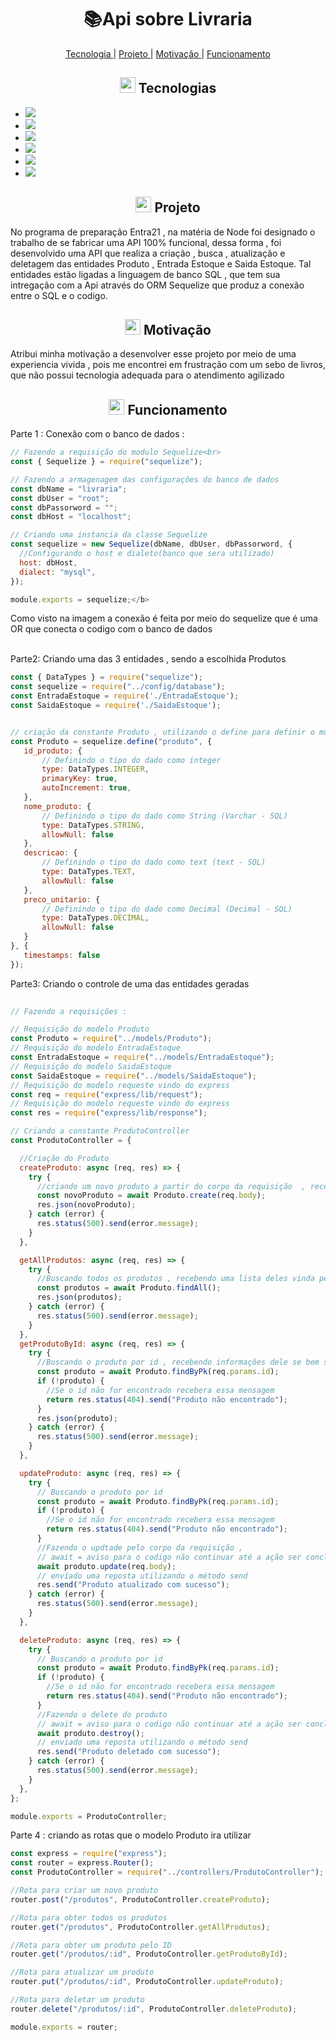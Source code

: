 <h1 align="center">   📚Api sobre Livraria</h1>

<p align="center">
 <a href="#-Sobre"> Tecnologia </a>   |    <a href="#-Projeto"> Projeto </a>   |   <a href="#-Motivação"> Motivação </a>   |   <a href="#-Funcionamento"> Funcionamento </a> 
</p>
  
 <h2 align="center"> <img src="https://cdn-icons-png.flaticon.com/512/3064/3064889.png" width="25" padding="0"> Tecnologias</h2>
<ul>
 <li><img src="https://img.shields.io/badge/JavaScript-323330?style=for-the-badge&logo=javascript&logoColor=F7DF1E" > </li>
  <li><img src="https://img.shields.io/badge/MySQL-005C84?style=for-the-badge&logo=mysql&logoColor=white" > </li>
   <li><img src="https://img.shields.io/badge/Node%20js-339933?style=for-the-badge&logo=nodedotjs&logoColor=white" > </li>
  <li><img src="https://img.shields.io/badge/npm-CB3837?style=for-the-badge&logo=npm&logoColor=white" > </li>
   <li><img src="https://img.shields.io/badge/Xampp-F37623?style=for-the-badge&logo=xampp&logoColor=white" > </li>
 <li><img src="https://img.shields.io/badge/Sequelize-52B0E7?style=for-the-badge&logo=Sequelize&logoColor=white" > </li>
</ul>


<h2 align="center"> <img src="https://cdn-icons-png.flaticon.com/512/1317/1317626.png" width="25" padding="0"> Projeto</h2>
<p >No programa de preparação Entra21 , na matéria de Node foi designado
    o trabalho de se fabricar uma API 100% funcional, dessa forma , foi desenvolvido uma API que realiza a criação , 
    busca , atualização e deletagem das entidades Produto , Entrada Estoque e Saida Estoque. Tal entidades estão ligadas a linguagem de banco SQL , que tem sua intregação com a  Api através do ORM Sequelize que produz a conexão entre o SQL e o codigo. </p>


<h2 align="center"><img src="https://cdn-icons-png.flaticon.com/512/7224/7224338.png" width="25" padding="0"> Motivação</h2>
<p> Atribui minha motivação a desenvolver esse projeto por meio de uma experiencia vivida , pois me encontrei em frustração com um sebo de livros, que não possui tecnologia adequada para o atendimento agilizado   </p>

<h2 align="center"><img src="https://cdn-icons-png.flaticon.com/512/4370/4370707.png" width="25" padding="0"> Funcionamento</h2>
<p>Parte 1 : Conexão com o banco de dados :


```javascript
// Fazendo a requisição do modulo Sequelize<br>
const { Sequelize } = require("sequelize");

// Fazendo a armagenagem das configurações do banco de dados
const dbName = "livraria";
const dbUser = "root";
const dbPassorword = "";
const dbHost = "localhost";

// Criando uma instancia da classe Sequelize
const sequelize = new Sequelize(dbName, dbUser, dbPassorword, {
  //Configurando o host e dialeto(banco que sera utilizado)
  host: dbHost,
  dialect: "mysql",
});

module.exports = sequelize;</b>
```

 Como visto na imagem a conexão é feita por meio do sequelize que é uma OR que conecta o codigo com o banco de dados <br><br>

 Parte2: Criando uma das 3 entidades , sendo a escolhida Produtos

 ```javascript
const { DataTypes } = require("sequelize");
const sequelize = require("../config/database");
const EntradaEstoque = require('./EntradaEstoque');
const SaidaEstoque = require('./SaidaEstoque');


// criação da constante Produto , utilizando o define para definir o modelo e suas propriedades 
const Produto = sequelize.define("produto", {
    id_produto: {
        // Definindo o tipo do dado como integer
        type: DataTypes.INTEGER,
        primaryKey: true,
        autoIncrement: true,
    },
    nome_produto: {
        // Definindo o tipo do dado como String (Varchar - SQL)
        type: DataTypes.STRING,
        allowNull: false
    },
    descricao: {
        // Definindo o tipo do dado como text (text - SQL)
        type: DataTypes.TEXT,
        allowNull: false
    },
    preco_unitario: {
        // Definindo o tipo do dado como Decimal (Decimal - SQL)
        type: DataTypes.DECIMAL,
        allowNull: false
    }
}, {
    timestamps: false
});
```

 Parte3: Criando o controle de uma das entidades geradas 

```javascript
 
// Fazendo a requisições :

// Requisição do modelo Produto
const Produto = require("../models/Produto");
// Requisição do modelo EntradaEstoque
const EntradaEstoque = require("../models/EntradaEstoque");
// Requisição do modelo SaidaEstoque
const SaidaEstoque = require("../models/SaidaEstoque");
// Requisição do modelo requeste vindo do express 
const req = require("express/lib/request");
// Requisição do modelo requeste vindo do express 
const res = require("express/lib/response");

// Criando a constante ProdutoController
const ProdutoController = {

  //Criação do Produto
  createProduto: async (req, res) => {
    try {
      //criando um novo produto a partir do corpo da requisição  , recebendo informações do produto vindas pelo json         
      const novoProduto = await Produto.create(req.body);
      res.json(novoProduto);
    } catch (error) {
      res.status(500).send(error.message);
    }
  },

  getAllProdutos: async (req, res) => {
    try {
      //Buscando todos os produtos , recebendo uma lista deles vinda pela resposta do json 
      const produtos = await Produto.findAll();
      res.json(produtos);
    } catch (error) {
      res.status(500).send(error.message);
    }
  },
  getProdutoById: async (req, res) => {
    try {
      //Buscando o produto por id , recebendo informações dele se bem sucedido
      const produto = await Produto.findByPk(req.params.id);
      if (!produto) {
        //Se o id não for encontrado recebera essa mensagem 
        return res.status(404).send("Produto não encontrado");
      }
      res.json(produto);
    } catch (error) {
      res.status(500).send(error.message);
    }
  },

  updateProduto: async (req, res) => {
    try {
      // Buscando o produto por id 
      const produto = await Produto.findByPk(req.params.id);
      if (!produto) {
        //Se o id não for encontrado recebera essa mensagem 
        return res.status(404).send("Produto não encontrado");
      }
      //Fazendo o updtade pelo corpo da requisição , 
      // await = aviso para o codigo não continuar até a ação ser concluída  
      await produto.update(req.body);
      // enviado uma reposta utilizando o método send 
      res.send("Produto atualizado com sucesso");
    } catch (error) {
      res.status(500).send(error.message);
    }
  },

  deleteProduto: async (req, res) => {
    try {
      // Buscando o produto por id 
      const produto = await Produto.findByPk(req.params.id);
      if (!produto) {
        //Se o id não for encontrado recebera essa mensagem 
        return res.status(404).send("Produto não encontrado");
      }
      //Fazendo o delete do produto
      // await = aviso para o codigo não continuar até a ação ser concluída 
      await produto.destroy();
      // enviado uma reposta utilizando o método send 
      res.send("Produto deletado com sucesso");
    } catch (error) {
      res.status(500).send(error.message);
    }
  },
};

module.exports = ProdutoController;

```

Parte 4 : criando as rotas que o modelo Produto ira utilizar 

```javascript
const express = require("express");
const router = express.Router();
const ProdutoController = require("../controllers/ProdutoController");

//Rota para criar um novo produto
router.post("/produtos", ProdutoController.createProduto);

//Rota para obter todos os produtos
router.get("/produtos", ProdutoController.getAllProdutos);

//Rota para obter um produto pelo ID
router.get("/produtos/:id", ProdutoController.getProdutoById);

//Rota para atualizar um produto
router.put("/produtos/:id", ProdutoController.updateProduto);

//Rota para deletar um produto
router.delete("/produtos/:id", ProdutoController.deleteProduto);

module.exports = router;
```

 </p>
